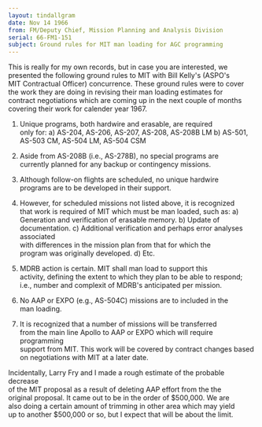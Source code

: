 ```yaml
---
layout: tindallgram
date: Nov 14 1966 
from: FM/Deputy Chief, Mission Planning and Analysis Division
serial: 66-FM1-151
subject: Ground rules for MIT man loading for AGC programming
---
```

This is really for my own records, but in case you are interested, we  
presented the following ground rules to MIT with Bill Kelly's (ASPO's  
MIT Contractual Officer) concurrence. These ground rules were to cover  
the work they are doing in revising their man loading estimates for  
contract negotiations which are coming up in the next couple of months  
covering their work for calender year 1967.

1) Unique programs, both hardwire and erasable, are required  
only for:
a) AS-204, AS-206, AS-207, AS-208, AS-208B LM
b) AS-501, AS-503 CM, AS-504 LM, AS-504 CSM
  
2) Aside from AS-208B (i.e., AS-278B), no special programs are  
currently planned for any backup or contingency missions.

3) Although follow-on flights are scheduled, no unique hardwire  
programs are to be developed in their support.

4) However, for scheduled missions not listed above, it is recognized  
that work is required of MIT which must be man loaded, such as:
a) Generation and verification of erasable memory.
b) Update of documentation.
c) Additional verification and perhaps error analyses associated  
with differences in the mission plan from that for which the  
program was originally developed.
d) Etc.

5) MDRB action is certain. MIT shall man load to support this  
activity, defining the extent to which they plan to be able to respond;  
i.e., number and complexit of MDRB's anticipated per mission.

6) No AAP or EXPO (e.g., AS-504C) missions are to included in the  
man loading.

7) It is recognized that a number of missions will be transferred  
from the main line Apollo to AAP or EXPO which will require programming  
support from MIT. This work will be covered by contract changes based  
on negotiations with MIT at a later date.

Incidentally, Larry Fry and I made a rough estimate of the probable decrease  
of the MIT proposal as a result of deleting AAP effort from the the  
original proposal. It came out to be in the order of $500,000. We are  
also doing a certain amount of trimming in other area which may yield  
up to another $500,000 or so, but I expect that will be about the limit.
